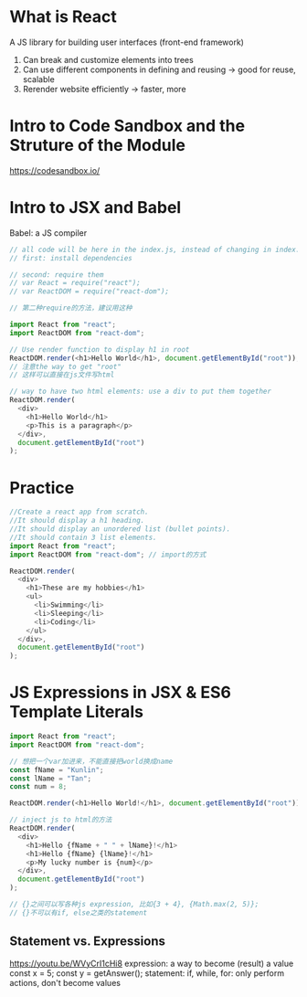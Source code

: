 # What is React
A JS library for building user interfaces (front-end framework)
1. Can break and customize elements into trees
2. Can use different components in defining and reusing -> good for reuse, scalable 
3. Rerender website efficiently -> faster, more 

# Intro to Code Sandbox and the Struture of the Module
https://codesandbox.io/ 

# Intro to JSX and Babel

Babel: a JS compiler

```Javascript
// all code will be here in the index.js, instead of changing in index.html
// first: install dependencies

// second: require them
// var React = require("react");
// var ReactDOM = require("react-dom");

// 第二种require的方法，建议用这种

import React from "react";
import ReactDOM from "react-dom";

// Use render function to display h1 in root
ReactDOM.render(<h1>Hello World</h1>, document.getElementById("root")); // (what to show, where to show)
// 注意the way to get "root"
// 这样可以直接在js文件写html

// way to have two html elements: use a div to put them together
ReactDOM.render(
  <div>
    <h1>Hello World</h1>
    <p>This is a paragraph</p>
  </div>,
  document.getElementById("root")
);
```

# Practice
```Javascript
//Create a react app from scratch.
//It should display a h1 heading.
//It should display an unordered list (bullet points).
//It should contain 3 list elements.
import React from "react";
import ReactDOM from "react-dom"; // import的方式

ReactDOM.render(
  <div>
    <h1>These are my hobbies</h1>
    <ul>
      <li>Swimming</li>
      <li>Sleeping</li>
      <li>Coding</li>
    </ul>
  </div>,
  document.getElementById("root")
);
```

# JS Expressions in JSX & ES6 Template Literals

```Javascript
import React from "react";
import ReactDOM from "react-dom";

// 想把一个var加进来，不能直接把world换成name
const fName = "Kunlin";
const lName = "Tan";
const num = 8;

ReactDOM.render(<h1>Hello World!</h1>, document.getElementById("root"));

// inject js to html的方法
ReactDOM.render(
  <div>
    <h1>Hello {fName + " " + lName}!</h1>
    <h1>Hello {fName} {lName}!</h1>
    <p>My lucky number is {num}</p> 
  </div>,
  document.getElementById("root")
);

// {}之间可以写各种js expression, 比如{3 + 4}, {Math.max(2, 5)};
// {}不可以有if, else之类的statement
```

## Statement vs. Expressions
https://youtu.be/WVyCrI1cHi8 
expression: a way to become (result) a value
const x = 5;
const y = getAnswer();
statement:
if, while, for: only perform actions, don't become values
